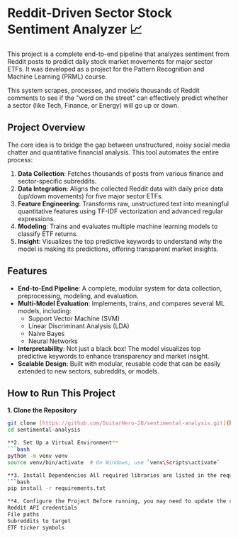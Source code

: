 # Reddit-Driven Sector Stock Sentiment Analyzer 📈

This project is a complete end-to-end pipeline that analyzes sentiment from Reddit posts to predict daily stock market movements for major sector ETFs. It was developed as a project for the Pattern Recognition and Machine Learning (PRML) course.

This system scrapes, processes, and models thousands of Reddit comments to see if the "word on the street" can effectively predict whether a sector (like Tech, Finance, or Energy) will go up or down.

## Project Overview

The core idea is to bridge the gap between unstructured, noisy social media chatter and quantitative financial analysis. This tool automates the entire process:

1.  **Data Collection**: Fetches thousands of posts from various finance and sector-specific subreddits.
2.  **Data Integration**: Aligns the collected Reddit data with daily price data (up/down movements) for five major sector ETFs.
3.  **Feature Engineering**: Transforms raw, unstructured text into meaningful quantitative features using TF-IDF vectorization and advanced regular expressions.
4.  **Modeling**: Trains and evaluates multiple machine learning models to classify ETF returns.
5.  **Insight**: Visualizes the top predictive keywords to understand *why* the model is making its predictions, offering transparent market insights.

## Features

* **End-to-End Pipeline**: A complete, modular system for data collection, preprocessing, modeling, and evaluation.
* **Multi-Model Evaluation**: Implements, trains, and compares several ML models, including:
    * Support Vector Machine (SVM)
    * Linear Discriminant Analysis (LDA)
    * Naive Bayes
    * Neural Networks
* **Interpretability**: Not just a black box! The model visualizes top predictive keywords to enhance transparency and market insight.
* **Scalable Design**: Built with modular, reusable code that can be easily extended to new sectors, subreddits, or models.

## How to Run This Project

**1. Clone the Repository**
```bash
git clone [https://github.com/GuitarHero-28/sentimental-analysis.git](https://github.com/GuitarHero-28/sentimental-analysis.git)
cd sentimental-analysis

**2. Set Up a Virtual Environment**
```bash
python -m venv venv
source venv/bin/activate  # On Windows, use `venv\Scripts\activate`

**3. Install Dependencies All required libraries are listed in the requirements.txt file.**
```bash
pip install -r requirements.txt

**4. Configure the Project Before running, you may need to update the config.py file with your own settings, such as:**
Reddit API credentials
File paths
Subreddits to target
ETF ticker symbols





